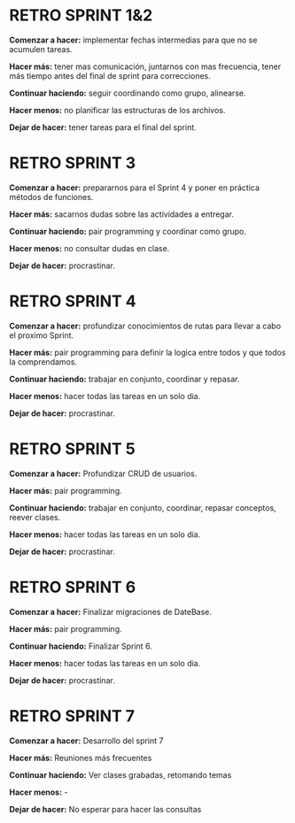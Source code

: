 # RETRO SPRINT 1&2

**Comenzar a hacer:**
    implementar fechas intermedias para que no se acumulen tareas.

**Hacer más:**
    tener mas comunicación, juntarnos con mas frecuencia, tener más tiempo antes del final de sprint para correcciones.

**Continuar haciendo:**
    seguir coordinando como grupo, alinearse.

**Hacer menos:**
    no planificar las estructuras de los archivos.

**Dejar de hacer:** 
    tener tareas para el final del sprint.


# RETRO SPRINT 3

**Comenzar a hacer:**
    prepararnos para el Sprint 4 y poner en práctica métodos de funciones.

**Hacer más:**
    sacarnos dudas sobre las actividades a entregar.

**Continuar haciendo:**
    pair programming y coordinar como grupo.

**Hacer menos:**
    no consultar dudas en clase.

**Dejar de hacer:** 
    procrastinar.



# RETRO SPRINT 4

**Comenzar a hacer:**
    profundizar conocimientos de rutas para llevar a cabo el proximo Sprint.

**Hacer más:**
    pair programming para definir la logica entre todos y que todos la comprendamos.

**Continuar haciendo:**
    trabajar en conjunto, coordinar y repasar.

**Hacer menos:**
    hacer todas las tareas en un solo dia.

**Dejar de hacer:** 
    procrastinar.

# RETRO SPRINT 5

**Comenzar a hacer:**
    Profundizar CRUD de usuarios.

**Hacer más:**
    pair programming.

**Continuar haciendo:**
    trabajar en conjunto, coordinar, repasar conceptos, reever clases.

**Hacer menos:**
    hacer todas las tareas en un solo dia.

**Dejar de hacer:** 
    procrastinar.

# RETRO SPRINT 6

**Comenzar a hacer:**
    Finalizar migraciones de DateBase.

**Hacer más:**
    pair programming.

**Continuar haciendo:**
    Finalizar Sprint 6.

**Hacer menos:**
    hacer todas las tareas en un solo dia.

**Dejar de hacer:** 
    procrastinar.
    
    
# RETRO SPRINT 7
**Comenzar a hacer:**
    Desarrollo del sprint 7

**Hacer más:**
    Reuniones más frecuentes

**Continuar haciendo:**
    Ver clases grabadas, retomando temas

**Hacer menos:**
    -

**Dejar de hacer:**
    No esperar para hacer las consultas